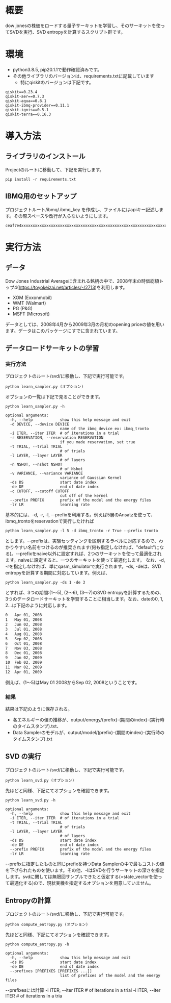 # 概要
dow jonesの株価をロードする量子サーキットを学習し、そのサーキットを使ってSVDを実行、SVD entropyを計算するスクリプト群です。

# 環境
- python3.8.5, pip20.1.1で動作確認済みです。
- その他ライブラリのバージョンは、requirements.txtに記載しています
  - 特にqiskitのバージョンは下記です。
```
qiskit==0.23.4
qiskit-aer==0.7.3
qiskit-aqua==0.8.1
qiskit-ibmq-provider==0.11.1
qiskit-ignis==0.5.1
qiskit-terra==0.16.3
```

# 導入方法
## ライブラリのインストール
Projectのルートに移動して、下記を実行します。

```
pip install -r requirements.txt
```
## IBMQ用のセットアップ
プロジェクトルート/ibmq/.ibmq_key を作成し、ファイルにはapiキー記述します。その際スペースや改行が入らないようにします。

```例)プロジェクトルート/ibmq/.ibmq_key
ceaf7e4xxxxxxxxxxxxxxxxxxxxxxxxxxxxxxxxxxxxxxxxxxxxxxxxxxxxxxxxxxxxxxxxxxxx
```

# 実行方法
## データ
Dow Jones Industrial Averageに含まれる銘柄の中で、2008年末の時価総額トップ4(https://toyokeizai.net/articles/-/2713)を利用します。
- XOM (Exxonmobil)
- WMT (Walmart)
- PG (P&G)
- MSFT (Microsoft)

データとしては、2008年4月から2009年3月の月初のopening priceの値を用います。データはこのパッケージにすでに含まれています。

## データロードサーキットの学習
### 実行方法
プロジェクトのルート/svd/に移動し、下記で実行可能です。
```
python learn_sampler.py (オプション)
```
オプションの一覧は下記で見ることができます。
```
python learn_sampler.py -h

optional arguments:
  -h, --help            show this help message and exit
  -d DEVICE, --device DEVICE
                        name of the ibmq device ex: ibmq_tronto
  -i ITER, --iter ITER  # of iterations in a trial
  -r RESERVATION, --reservation RESERVATION
                        if you made reservation, set true
  -t TRIAL, --trial TRIAL
                        # of trials
  -l LAYER, --layer LAYER
                        # of layers
  -n NSHOT, --nshot NSHOT
                        # of Nshot
  -v VARIANCE, --variance VARIANCE
                        variance of Gaussian Kernel
  -ds DS                start date index
  -de DE                end of date index
  -c CUTOFF, --cutoff CUTOFF
                        cut off of the kernel
  --prefix PREFIX       prefix of the model and the energy files
  -lr LR                learning rate

```

基本的には、-d, -r, -l, --prefixを利用する。例えば5層のAnsatzを使って、ibmq_trontoをreservationで実行したければ
```
python learn_sampler.py -l 5 -d ibmq_tronto -r True --prefix tronto
```
とします。--prefixは、実験セッティングを区別するラベルに対応するので、わかりやすい名前をつけるのが推奨されます(何も指定しなければ、"default"になる)。--prefixをnaive以外に設定すれば、2つのサーキットを使って最適化されます。naiveに設定すると、一つのサーキットを使って最適化します。
なお、-d, -rを指定しなければ、単にqasm_simulatorで実行されます。-ds, -deは、SVD entropyを計算する期間に対応しています。例えば、

```
python learn_sampler.py -ds 1 -de 3
```
とすれば、3つの期間:(1〜5), (2〜6), (3〜7)のSVD entropyを計算するための、3つのデータロードサーキットを学習することに相当します。なお、dateの0, 1, 2...は下記のように対応します。

``` input/date.txt
0	Apr 01, 2008
1	May 01, 2008
2	Jun 02, 2008
3	Jul 01, 2008
4	Aug 01, 2008
5	Sep 02, 2008
6	Oct 01, 2008
7	Nov 03, 2008
8	Dec 01, 2008
9	Jan 02, 2009
10	Feb 02, 2009
11	Mar 02, 2009
12	Apr 01, 2009
```
例えば、(1〜5)はMay 01 2008からSep 02, 2008ということです。

### 結果
結果は下記のように保存される。
- 各エネルギーの値の推移が、output/energy/(prefix)-(期間のindex)-(実行時のタイムスタンプ).txt、
- Data Samplerのモデルが、output/model/(prefix)-(期間のindex)-(実行時のタイムスタンプ).txt

## SVD の実行
プロジェクトのルート/svd/に移動し、下記で実行可能です。
```
python learn_svd.py (オプション)
```
先ほどと同様、下記にてオプションを確認できます。

```
python learn_svd.py -h

optional arguments:
  -h, --help            show this help message and exit
  -i ITER, --iter ITER  # of iterations in a trial
  -t TRIAL, --trial TRIAL
                        # of trials
  -l LAYER, --layer LAYER
                        # of layers
  -ds DS                start date index
  -de DE                end of date index
  --prefix PREFIX       prefix of the model and the energy files
  -lr LR                learning rate
```
--prefixに指定したものと同じprefixを持つData Samplerの中で最もコストの値を下げられたものを使います。その他、-lはSVDを行うサーキットの深さを指定します。svdに関しては無限回サンプルできたと仮定する(=state_vectorを使って最適化する)ので、現状実機を指定するオプションを用意していません。

## Entropyの計算
プロジェクトのルート/svd/に移動し、下記で実行可能です。
```
python compute_entropy.py (オプション)
```
先ほどと同様、下記にてオプションを確認できます。

```
python compute_entropy.py -h

optional arguments:
  -h, --help            show this help message and exit
  -ds DS                start date index
  -de DE                end of date index
  --prefixes [PREFIXES [PREFIXES ...]]
                        list of prefixes of the model and the energy files
```
--prefixesには計算
  -i ITER, --iter ITER  # of iterations in a trial
  -i ITER, --iter ITER  # of iterations in a tria

